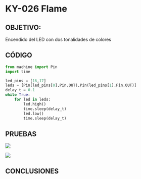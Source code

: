 # KY-026 Flame

## OBJETIVO:

Encendido del LED con dos tonalidades de colores

## CÓDIGO
```python
from machine import Pin
import time

led_pins = [16,17]
leds = [Pin(led_pins[0],Pin.OUT),Pin(led_pins[1],Pin.OUT)]
delay_t = 0.1
while True:
    for led in leds:
        led.high()
        time.sleep(delay_t)
        led.low()
        time.sleep(delay_t)
```

## PRUEBAS

![](./Imagenes/)

![](./Imagenes/)

## CONCLUSIONES
